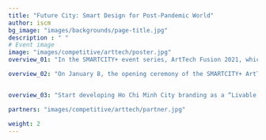 ```yaml
---
title: "Future City: Smart Design for Post-Pandemic World"
author: iscm
bg_image: "images/backgrounds/page-title.jpg"
description : " "
# Event image
image: "images/competitive/arttech/poster.jpg"
overview_01: "In the SMARTCITY+ event series, ArtTech Fusion 2021, which is hosted by the University of Economics Ho Chi Minh City (UEH), presided by the Institute of Smart City and Management (ISCM), co-organized by the Institute of Innovation (UII), UEH Youth union - Vietnamese Students' Association, and Phố Bên Đồi. The event is also supported by the companionship of departments, universities, research institutes, enterprises, corporations, national and international NGOs. "

overview_02: "On January 8, the opening ceremony of the SMARTCITY+ ArtTech Fusion series of events was held at campus V - University of Economics Ho Chi Minh City. This is the first event to kick off ISCM's series of ArtTech Fusion activities in 2021.  "


overview_03: "Start developing Ho Chi Minh City branding as a “Livable Smart City” identity through the combination of art and technology tools, the ArtTech Fusion event not only stops by seeing artworks but also organizing many activities to spur the combination of innovation and art for your best experience. The audience will be excited by freehand sketching with Urban Sketchers Vietnam, VietNam Watercolor Art,..; Music live session with Germer Team and The Huy x Song Nhu; Virtual Reality (VR) showcase, urban simulation, applying technology in art and solving urban problems, Art talks book corner at ISCM StudioLab. Additionally, the event also promotes and makes the UEH-VTS as an ArtTech Fusion Platform of HCMC as a socialize - creative and inspirational place for GenZ."

partners: "images/competitive/arttech/partner.jpg"

weight: 2
---
```

